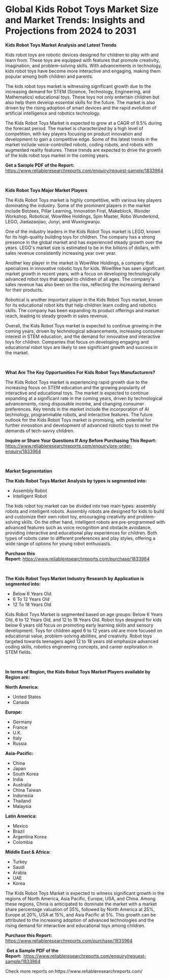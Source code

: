 <p><h1>Global Kids Robot Toys Market Size and Market Trends: Insights and Projections from 2024 to 2031</h1></p><p><strong>Kids Robot Toys Market Analysis and Latest Trends</strong></p>
<p><p>Kids robot toys are robotic devices designed for children to play with and learn from. These toys are equipped with features that promote creativity, imagination, and problem-solving skills. With advancements in technology, kids robot toys have become more interactive and engaging, making them popular among both children and parents.</p><p>The kids robot toys market is witnessing significant growth due to the increasing demand for STEM (Science, Technology, Engineering, and Mathematics) educational toys. These toys not only entertain children but also help them develop essential skills for the future. The market is also driven by the rising adoption of smart devices and the rapid evolution of artificial intelligence and robotics technology.</p><p>The Kids Robot Toys Market is expected to grow at a CAGR of 9.5% during the forecast period. The market is characterized by a high level of competition, with key players focusing on product innovation and development to gain a competitive edge. Some of the latest trends in the market include voice-controlled robots, coding robots, and robots with augmented reality features. These trends are expected to drive the growth of the kids robot toys market in the coming years.</p></p>
<p><strong>Get a Sample PDF of the Report:&nbsp;</strong> <a href="https://www.reliableresearchreports.com/enquiry/request-sample/1833964">https://www.reliableresearchreports.com/enquiry/request-sample/1833964</a></p>
<p>&nbsp;</p>
<p><strong>Kids Robot Toys Major Market Players</strong></p>
<p><p>The Kids Robot Toys market is highly competitive, with various key players dominating the industry. Some of the prominent players in the market include Botzees, Pillar Learning, Innovation First, Makeblock, Wonder Workshop, Robotical, WowWee Holdings, Spin Master, Robo Wunderkind, LEGO, Jiadazaojiao, Junyi, and Wuxingwanju.</p><p>One of the industry leaders in the Kids Robot Toys market is LEGO, known for its high-quality building toys for children. The company has a strong presence in the global market and has experienced steady growth over the years. LEGO's market size is estimated to be in the billions of dollars, with sales revenue consistently increasing year over year.</p><p>Another key player in the market is WowWee Holdings, a company that specializes in innovative robotic toys for kids. WowWee has seen significant market growth in recent years, with a focus on developing technologically advanced robot toys that appeal to children of all ages. The company's sales revenue has also been on the rise, reflecting the increasing demand for their products.</p><p>Robotical is another important player in the Kids Robot Toys market, known for its educational robot kits that help children learn coding and robotics skills. The company has been expanding its product offerings and market reach, leading to steady growth in sales revenue.</p><p>Overall, the Kids Robot Toys market is expected to continue growing in the coming years, driven by technological advancements, increasing consumer interest in STEM education, and the demand for innovative and interactive toys for children. Companies that focus on developing engaging and educational robot toys are likely to see significant growth and success in the market.</p></p>
<p>&nbsp;</p>
<p><strong>What Are The Key Opportunities For Kids Robot Toys Manufacturers?</strong></p>
<p><p>The Kids Robot Toys market is experiencing rapid growth due to the increasing focus on STEM education and the growing popularity of interactive and educational toys. The market is expected to continue expanding at a significant rate in the coming years, driven by technological advancements, rising disposable income, and changing consumer preferences. Key trends in the market include the incorporation of AI technology, programmable robots, and interactive features. The future outlook for the Kids Robot Toys market is promising, with potential for further innovation and development of advanced robotic toys to meet the demands of tech-savvy children.</p></p>
<p><strong>Inquire or Share Your Questions If Any Before Purchasing This Report:</strong> <a href="https://www.reliableresearchreports.com/enquiry/pre-order-enquiry/1833964">https://www.reliableresearchreports.com/enquiry/pre-order-enquiry/1833964</a></p>
<p>&nbsp;</p>
<p><strong>Market Segmentation</strong></p>
<p><strong>The Kids Robot Toys Market Analysis by types is segmented into:</strong></p>
<p><ul><li>Assembly Robot</li><li>Intelligent Robot</li></ul></p>
<p><p>The kids robot toy market can be divided into two main types: assembly robots and intelligent robots. Assembly robots are designed for kids to build and customize their own robot toy, encouraging creativity and problem-solving skills. On the other hand, intelligent robots are pre-programmed with advanced features such as voice recognition and obstacle avoidance, providing interactive and educational play experiences for children. Both types of robots cater to different preferences and play styles, offering a wide range of options for young robot enthusiasts.</p></p>
<p><strong>Purchase this Report:&nbsp;</strong><a href="https://www.reliableresearchreports.com/purchase/1833964">https://www.reliableresearchreports.com/purchase/1833964</a></p>
<p>&nbsp;</p>
<p><strong>The Kids Robot Toys Market Industry Research by Application is segmented into:</strong></p>
<p><ul><li>Below 6 Years Old</li><li>6 To 12 Years Old</li><li>12 To 18 Years Old</li></ul></p>
<p><p>Kids Robot Toys Market is segmented based on age groups: Below 6 Years Old, 6 to 12 Years Old, and 12 to 18 Years Old. Robot toys designed for kids below 6 years old focus on promoting early learning skills and sensory development. Toys for children aged 6 to 12 years old are more focused on educational value, problem-solving abilities, and creativity. Robot toys targeted towards teenagers aged 12 to 18 years old emphasize advanced coding skills, robotics engineering concepts, and career exploration in STEM fields.</p></p>
<p>&nbsp;</p>
<p><strong>In terms of Region, the Kids Robot Toys Market Players available by Region are:</strong></p>
<p>
    <p> <strong> North America: </strong>
        <ul>
            <li>United States</li>
            <li>Canada</li>
        </ul>
        </p> 
    <p> <strong> Europe: </strong>
        <ul>
            <li>Germany</li>
            <li>France</li>
            <li>U.K.</li>
            <li>Italy</li>
            <li>Russia</li>
        </ul>
        </p> 
    <p> <strong> Asia-Pacific: </strong>
        <ul>
            <li>China</li>
            <li>Japan</li>
            <li>South Korea</li>
            <li>India</li>
            <li>Australia</li>
            <li>China Taiwan</li>
            <li>Indonesia</li>
            <li>Thailand</li>
            <li>Malaysia</li>
        </ul>
        </p> 
    <p> <strong> Latin America: </strong>
        <ul>
            <li>Mexico</li>
            <li>Brazil</li>
            <li>Argentina Korea</li>
            <li>Colombia</li>
        </ul>
        </p> 
    <p> <strong> Middle East & Africa: </strong>
        <ul>
            <li>Turkey</li>
            <li>Saudi</li>
            <li>Arabia</li>
            <li>UAE</li>
            <li>Korea</li>
        </ul>
    </p>
    </p>
<p><p>The Kids Robot Toys Market is expected to witness significant growth in the regions of North America, Asia Pacific, Europe, USA, and China. Among these regions, China is anticipated to dominate the market with a market share percentage valuation of 35%, followed by North America at 25%, Europe at 20%, USA at 15%, and Asia Pacific at 5%. This growth can be attributed to the increasing adoption of advanced technologies and the rising demand for interactive and educational toys among children.</p></p>
<p><strong>Purchase this Report: </strong><a href="https://www.reliableresearchreports.com/purchase/1833964">https://www.reliableresearchreports.com/purchase/1833964</a></p>
<p>&nbsp;<strong>Get a Sample PDF of the Report:&nbsp;&nbsp;</strong><a href="https://www.reliableresearchreports.com/enquiry/request-sample/1833964">https://www.reliableresearchreports.com/enquiry/request-sample/1833964</a></p>
<p><strong></strong></p>
<p>Check more reports on https://www.reliableresearchreports.com/</p>